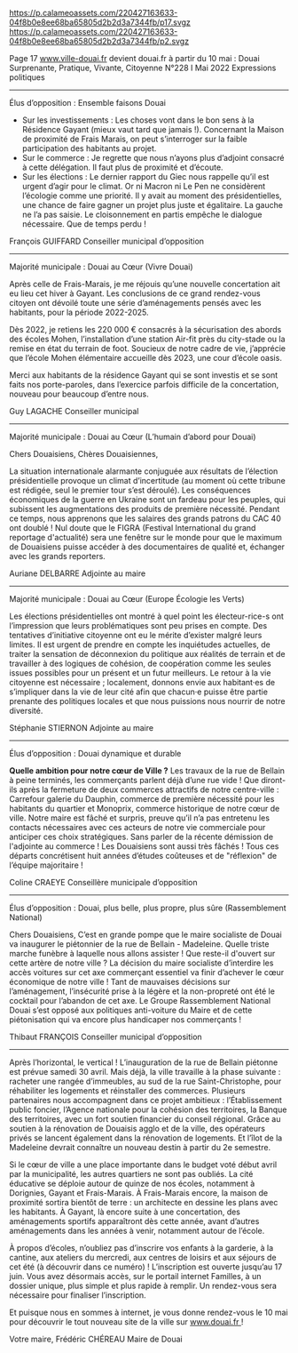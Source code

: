 https://p.calameoassets.com/220427163633-04f8b0e8ee68ba65805d2b2d3a7344fb/p17.svgz
https://p.calameoassets.com/220427163633-04f8b0e8ee68ba65805d2b2d3a7344fb/p2.svgz

Page  17
www.ville-douai.fr
devient
douai.fr
à partir du 10 mai :
Douai Surprenante, Pratique, Vivante, Citoyenne
N°228   I
Mai 2022
Expressions politiques

---

Élus d’opposition : Ensemble faisons Douai

- Sur les investissements : Les choses vont dans le bon sens à la Résidence Gayant (mieux vaut tard que jamais !). Concernant la Maison de proximité de Frais Marais, on peut s’interroger sur la faible participation des habitants au projet.
- Sur le commerce : Je regrette que nous n’ayons plus d’adjoint consacré à cette délégation. Il faut plus de proximité et d’écoute.
- Sur les élections : Le dernier rapport du Giec nous rappelle qu’il est urgent d’agir pour le climat. Or ni Macron ni Le Pen ne considèrent l’écologie comme une priorité. Il y avait au moment des présidentielles, une chance de faire gagner un projet plus juste et égalitaire. La gauche ne l’a pas saisie. Le cloisonnement en partis empêche le dialogue nécessaire. Que de temps perdu !

François GUIFFARD
Conseiller municipal d’opposition

---

Majorité municipale : Douai au Cœur (Vivre Douai)

Après celle de Frais-Marais, je me réjouis qu’une nouvelle concertation ait eu lieu cet hiver à Gayant. Les conclusions de ce grand rendez-vous citoyen ont dévoilé toute une série d’aménagements pensés avec les habitants, pour la période 2022-2025.

Dès 2022, je retiens les 220 000 € consacrés à la sécurisation des abords des écoles Mohen, l’installation d’une station Air-fit près du city-stade ou la remise en état du terrain de foot. Soucieux de notre cadre de vie, j’apprécie que l’école Mohen élémentaire accueille dès 2023, une cour d’école oasis.

Merci aux habitants de la résidence Gayant qui se sont investis et se sont faits nos porte-paroles, dans l’exercice parfois difficile de la concertation, nouveau pour beaucoup d’entre nous.

Guy LAGACHE
Conseiller municipal

---

Majorité municipale : Douai au Cœur (L’humain d’abord pour Douai)

Chers Douaisiens, Chères Douaisiennes,

La situation internationale alarmante conjuguée aux résultats de l’élection présidentielle provoque un climat d’incertitude (au moment où cette tribune est rédigée, seul le premier tour s’est déroulé). Les conséquences économiques de la guerre en Ukraine sont un fardeau pour les peuples, qui subissent les augmentations des produits de première nécessité. Pendant ce temps, nous apprenons que les salaires des grands patrons du CAC 40 ont doublé !
Nul doute que le FIGRA (Festival International du grand reportage d'actualité) sera une fenêtre sur le monde  pour que le maximum de Douaisiens puisse accéder à des documentaires de qualité et, échanger avec les grands reporters.

Auriane DELBARRE
Adjointe au maire

---

Majorité municipale : Douai au Cœur (Europe Écologie les Verts)

Les élections présidentielles ont montré à quel point les électeur-rice-s ont l’impression que leurs problématiques sont peu prises en compte. Des tentatives d’initiative citoyenne ont eu le mérite d’exister malgré leurs limites.
Il est urgent de prendre en compte les inquiétudes actuelles, de traiter la sensation de déconnexion du politique aux réalités de terrain et de travailler à des logiques de cohésion, de coopération comme les seules issues possibles pour un présent et un futur meilleurs.
Le retour à la vie citoyenne est nécessaire ; localement, donnons envie aux habitant·es de s’impliquer dans la vie de leur cité afin que chacun·e puisse être partie prenante des politiques locales et que nous puissions nous nourrir de notre diversité.

Stéphanie STIERNON
Adjointe au maire

---

Élus d’opposition : Douai dynamique et durable

**Quelle ambition pour notre cœur de Ville ?**
Les travaux de la rue de Bellain à peine terminés, les commerçants parlent déjà d’une rue vide ! Que diront-ils après la fermeture de deux commerces attractifs de notre centre-ville : Carrefour galerie du Dauphin, commerce de première nécessité pour les habitants du quartier et Monoprix, commerce historique de notre cœur de ville. Notre maire est fâché et surpris, preuve qu’il n’a pas entretenu les contacts nécessaires avec ces acteurs de notre vie commerciale pour anticiper ces choix stratégiques. Sans parler de la récente démission de l'adjointe au commerce ! Les Douaisiens sont aussi très fâchés ! Tous ces départs concrétisent huit années d’études coûteuses et de "réflexion" de l’équipe majoritaire !

Coline CRAEYE
Conseillère municipale d’opposition

---

Élus d’opposition : Douai, plus belle, plus propre, plus sûre (Rassemblement National)

Chers Douaisiens,
C’est en grande pompe que le maire socialiste de Douai va inaugurer le piétonnier de la rue de Bellain - Madeleine. Quelle triste marche funèbre à laquelle nous allons assister ! Que reste-il d'ouvert sur cette artère de notre ville ? La décision du maire socialiste d’interdire les accès voitures sur cet axe commerçant essentiel va finir d’achever le cœur économique de notre ville ! Tant de mauvaises décisions sur l’aménagement, l’insécurité prise à la légère et la non-propreté ont été le cocktail pour l’abandon de cet axe. Le Groupe Rassemblement National Douai s’est opposé aux politiques anti-voiture du Maire et de cette piétonisation qui va encore plus handicaper nos commerçants !

Thibaut FRANÇOIS
Conseiller municipal d’opposition

---

Après l’horizontal, le vertical ! L’inauguration de la rue de Bellain piétonne est prévue samedi 30 avril. Mais déjà, la ville travaille à la phase suivante : racheter une rangée d’immeubles, au sud de la rue Saint-Christophe, pour réhabiliter les logements et réinstaller des commerces. Plusieurs partenaires nous accompagnent dans ce projet ambitieux : l’Établissement public foncier, l’Agence nationale pour la cohésion des territoires, la Banque des territoires, avec un fort soutien financier du conseil régional. Grâce au soutien à la rénovation de Douaisis agglo et de la ville, des opérateurs privés se lancent également dans la rénovation de logements. Et l’îlot de la Madeleine devrait connaître un nouveau destin à partir du 2e semestre.

Si le cœur de ville a une place importante dans le budget voté début avril par la municipalité, les autres quartiers ne sont pas oubliés. La cité éducative se déploie autour de quinze de nos écoles, notamment à Dorignies, Gayant et Frais-Marais. À Frais-Marais encore, la maison de proximité sortira bientôt de terre : un architecte en dessine les plans avec les habitants. À Gayant, là encore suite à une concertation, des aménagements sportifs apparaîtront dès cette année, avant d’autres aménagements dans les années à venir, notamment autour de l’école.

À propos d’écoles, n’oubliez pas d’inscrire vos enfants à la garderie, à la cantine, aux ateliers du mercredi, aux centres de loisirs  et aux séjours de cet été (à découvrir dans ce numéro) ! L’inscription est ouverte jusqu’au 17 juin. Vous avez désormais accès, sur le portail internet Familles, à un dossier unique, plus simple et plus rapide à remplir. Un rendez-vous sera nécessaire pour finaliser l’inscription.

Et puisque nous en sommes à internet, je vous donne rendez-vous le 10 mai pour découvrir le tout nouveau site de la ville sur www.douai.fr !

Votre maire,
Frédéric CHÉREAU
Maire de Douai